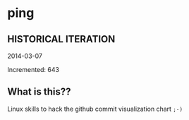 # ping

## HISTORICAL ITERATION
2014-03-07

Incremented: 643

## What is this?? 
Linux skills to hack the github commit visualization chart `;-)`
